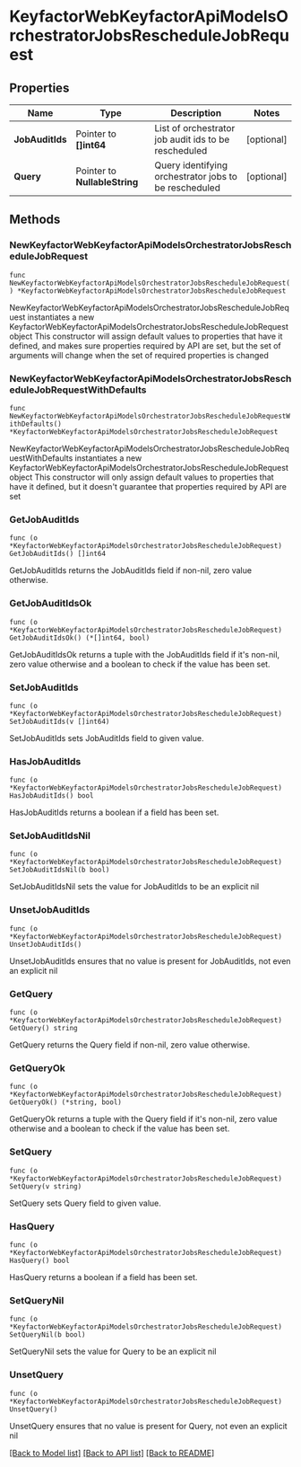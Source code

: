 # KeyfactorWebKeyfactorApiModelsOrchestratorJobsRescheduleJobRequest

## Properties

Name | Type | Description | Notes
------------ | ------------- | ------------- | -------------
**JobAuditIds** | Pointer to **[]int64** | List of orchestrator job audit ids to be rescheduled | [optional] 
**Query** | Pointer to **NullableString** | Query identifying orchestrator jobs to be rescheduled | [optional] 

## Methods

### NewKeyfactorWebKeyfactorApiModelsOrchestratorJobsRescheduleJobRequest

`func NewKeyfactorWebKeyfactorApiModelsOrchestratorJobsRescheduleJobRequest() *KeyfactorWebKeyfactorApiModelsOrchestratorJobsRescheduleJobRequest`

NewKeyfactorWebKeyfactorApiModelsOrchestratorJobsRescheduleJobRequest instantiates a new KeyfactorWebKeyfactorApiModelsOrchestratorJobsRescheduleJobRequest object
This constructor will assign default values to properties that have it defined,
and makes sure properties required by API are set, but the set of arguments
will change when the set of required properties is changed

### NewKeyfactorWebKeyfactorApiModelsOrchestratorJobsRescheduleJobRequestWithDefaults

`func NewKeyfactorWebKeyfactorApiModelsOrchestratorJobsRescheduleJobRequestWithDefaults() *KeyfactorWebKeyfactorApiModelsOrchestratorJobsRescheduleJobRequest`

NewKeyfactorWebKeyfactorApiModelsOrchestratorJobsRescheduleJobRequestWithDefaults instantiates a new KeyfactorWebKeyfactorApiModelsOrchestratorJobsRescheduleJobRequest object
This constructor will only assign default values to properties that have it defined,
but it doesn't guarantee that properties required by API are set

### GetJobAuditIds

`func (o *KeyfactorWebKeyfactorApiModelsOrchestratorJobsRescheduleJobRequest) GetJobAuditIds() []int64`

GetJobAuditIds returns the JobAuditIds field if non-nil, zero value otherwise.

### GetJobAuditIdsOk

`func (o *KeyfactorWebKeyfactorApiModelsOrchestratorJobsRescheduleJobRequest) GetJobAuditIdsOk() (*[]int64, bool)`

GetJobAuditIdsOk returns a tuple with the JobAuditIds field if it's non-nil, zero value otherwise
and a boolean to check if the value has been set.

### SetJobAuditIds

`func (o *KeyfactorWebKeyfactorApiModelsOrchestratorJobsRescheduleJobRequest) SetJobAuditIds(v []int64)`

SetJobAuditIds sets JobAuditIds field to given value.

### HasJobAuditIds

`func (o *KeyfactorWebKeyfactorApiModelsOrchestratorJobsRescheduleJobRequest) HasJobAuditIds() bool`

HasJobAuditIds returns a boolean if a field has been set.

### SetJobAuditIdsNil

`func (o *KeyfactorWebKeyfactorApiModelsOrchestratorJobsRescheduleJobRequest) SetJobAuditIdsNil(b bool)`

 SetJobAuditIdsNil sets the value for JobAuditIds to be an explicit nil

### UnsetJobAuditIds
`func (o *KeyfactorWebKeyfactorApiModelsOrchestratorJobsRescheduleJobRequest) UnsetJobAuditIds()`

UnsetJobAuditIds ensures that no value is present for JobAuditIds, not even an explicit nil
### GetQuery

`func (o *KeyfactorWebKeyfactorApiModelsOrchestratorJobsRescheduleJobRequest) GetQuery() string`

GetQuery returns the Query field if non-nil, zero value otherwise.

### GetQueryOk

`func (o *KeyfactorWebKeyfactorApiModelsOrchestratorJobsRescheduleJobRequest) GetQueryOk() (*string, bool)`

GetQueryOk returns a tuple with the Query field if it's non-nil, zero value otherwise
and a boolean to check if the value has been set.

### SetQuery

`func (o *KeyfactorWebKeyfactorApiModelsOrchestratorJobsRescheduleJobRequest) SetQuery(v string)`

SetQuery sets Query field to given value.

### HasQuery

`func (o *KeyfactorWebKeyfactorApiModelsOrchestratorJobsRescheduleJobRequest) HasQuery() bool`

HasQuery returns a boolean if a field has been set.

### SetQueryNil

`func (o *KeyfactorWebKeyfactorApiModelsOrchestratorJobsRescheduleJobRequest) SetQueryNil(b bool)`

 SetQueryNil sets the value for Query to be an explicit nil

### UnsetQuery
`func (o *KeyfactorWebKeyfactorApiModelsOrchestratorJobsRescheduleJobRequest) UnsetQuery()`

UnsetQuery ensures that no value is present for Query, not even an explicit nil

[[Back to Model list]](../README.md#documentation-for-models) [[Back to API list]](../README.md#documentation-for-api-endpoints) [[Back to README]](../README.md)



